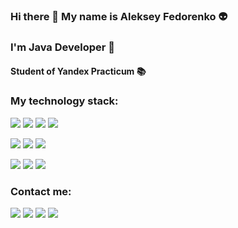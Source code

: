 ### Hi there 👋 My name is Aleksey Fedorenko 👽
### I'm Java Developer 🌱
#### Student of Yandex Practicum 📚

### My technology stack:
<img src="https://img.shields.io/badge/JAVA-f89820?style=for-the-badge&logo=Java&logoColor=FFFFFF"/> <img src="https://img.shields.io/badge/SQL-4169E1?style=for-the-badge&logo=PostgreSQL&logoColor=FFFFFF"/> <img src="https://img.shields.io/badge/JUNIT-25A162?style=for-the-badge&logo=JUnit5&logoColor=FFFFFF"/> <img src="https://img.shields.io/badge/MOCKITO-25A162?style=for-the-badge&logo=Mockito&logoColor=FFFFFF"/>

<img src="https://img.shields.io/badge/SPRING-6DB33F?style=for-the-badge&logo=Spring&logoColor=FFFFFF"/> <img src="https://img.shields.io/badge/Spring Boot-6DB33F?style=for-the-badge&logo=Spring Boot&logoColor=FFFFFF"/> <img src="https://img.shields.io/badge/Spring Data-6DB33F?style=for-the-badge&logo=1&logoColor=FFFFFF"/>

<img src="https://img.shields.io/badge/GIT-F05032?style=for-the-badge&logo=Git&logoColor=FFFFFF"/> <img src="https://img.shields.io/badge/Hibernate-59666C?style=for-the-badge&logo=Hibernate&logoColor=FFFFFF"/> <img src="https://img.shields.io/badge/Apache Maven-C71A36?style=for-the-badge&logo=Apache Maven&logoColor=FFFFFF"/>

### Contact me:
[<img src="https://img.shields.io/badge/VK-0077FF?style=for-the-badge&logo=VK&logoColor=FFFFFF"/>](https://vk.com/selenar) [<img src="https://img.shields.io/badge/Telegram-0077FF?style=for-the-badge&logo=Telegram&logoColor=FFFFFF"/>](https://t.me/alexexus) <img src="https://img.shields.io/badge/tnt.99@mail.ru-005FF9?style=for-the-badge&logo=Mail.Ru&logoColor=FFFFFF"/> [<img src="https://img.shields.io/badge/Instagram-E4405F?style=for-the-badge&logo=Instagram&logoColor=FFFFFF"/>](https://www.instagram.com/_alexexus_/)
